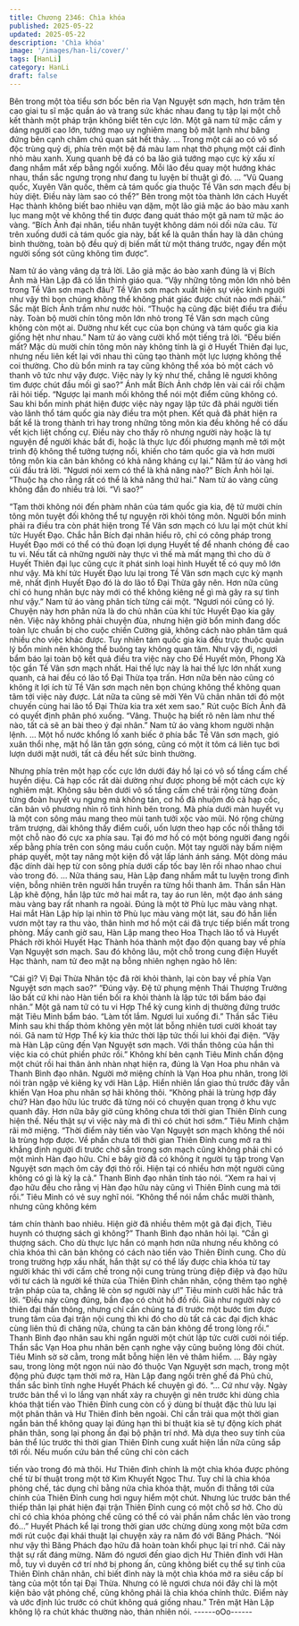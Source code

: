 ```yaml
---
title: Chương 2346: Chìa khóa
published: 2025-05-22
updated: 2025-05-22
description: 'Chìa khóa'
image: '/images/han-li/cover/'
tags: [HanLi]
category: HanLi
draft: false
---
```


Bên trong một tòa tiểu sơn bốc bên rìa Vạn Nguyệt sơn mạch,
hơn trăm tên cao giai tu sĩ mặc quần áo và trang sức khác nhau
đang tụ tập lại một chỗ kết thành một pháp trận không biết tên
cực lớn.
Một gã nam tử mặc cẩm y dáng người cao lớn, tướng mạo uy
nghiêm mang bộ mặt lạnh như băng đứng bên cạnh chăm chú
quan sát hết thảy.
…
Trong một cái ao có vô số độc trùng quỷ dị, phía trên một bệ đá
màu lam nhạt thờ phụng một cái đỉnh nhỏ màu xanh.
Xung quanh bệ đá có ba lão giả tướng mạo cực kỳ xấu xí đang
nhắm mắt xếp bằng ngồi xuống. Mỗi lão đều quay một hướng
khác nhau, thần sắc ngưng trọng như đang tu luyện bí thuật gì
đó.
…
“Vũ Quang quốc, Xuyên Vân quốc, thêm cả tám quốc gia thuộc
Tề Vân sơn mạch đều bị hủy diệt. Điều này làm sao có thể?”
Bên trong một tòa thành lớn cách Huyết Hạc thành không biết
bao nhiêu vạn dặm, một lão giả mặc áo bào màu xanh lục mang
một vẻ không thể tin được đang quát tháo một gã nam tử mặc áo
vàng.
“Bích Ảnh đại nhân, tiểu nhân tuyệt không dám nói dối nửa câu.
Từ trên xuống dưới cả tám quốc gia này, bất kể là quân thần hay
là dân chúng bình thường, toàn bộ đều quỷ dị biến mất từ một
tháng trước, ngay đến một người sống sót cũng không tìm được”.

Nam tử áo vàng vâng dạ trả lời.
Lão giả mặc áo bào xanh đúng là vị Bích Ảnh mà Hàn Lập đã có
lần thỉnh giáo qua.
“Vậy những tông môn lớn nhỏ bên trong Tề Vân sơn mạch đâu?
Tề Vân sơn mạch xuất hiện sự việc kinh người như vậy thì bọn
chúng không thể không phát giác được chút nào mới phải.” Sắc
mặt Bích Ảnh trầm như nước hỏi.
“Thuộc hạ cũng đặc biệt điều tra điều này. Toàn bộ mười chín
tông môn lớn nhỏ trong Tề Vân sơn mạch cũng không còn một ai.
Dường như kết cục của bọn chúng và tám quốc gia kia giống hệt
như nhau.” Nam tử áo vàng cười khổ một tiếng trả lời.
“Đều biến mất? Mặc dù mười chín tông môn này không tính là gì
ở Huyết Thiên đại lục, nhưng nếu liên kết lại với nhau thì cũng tạo
thành một lực lượng không thể coi thường. Cho dù bổn minh ra
tay cũng không thể xóa bỏ một cách vô thanh vô tức như vậy
được. Việc này ly kỳ như thế, chẳng lẽ ngươi không tìm được
chút đầu mối gì sao?” Ánh mắt Bích Ảnh chớp lên vài cái rồi chậm
rãi hỏi tiếp.
“Ngược lại manh mối không thể nói một điểm cũng không có. Sau
khi bổn minh phát hiện được việc này ngay lập tức đã phái người
tiến vào lãnh thổ tám quốc gia này điều tra một phen. Kết quả đã
phát hiện ra bất kể là trong thành trì hay trong những tông môn
kia đều không hề có dấu vết kịch liệt chống cự. Điều này cho thấy
rõ nhưng người này hoặc là tự nguyện để người khác bắt đi, hoặc
là thực lực đối phương mạnh mẽ tới một trình độ không thể tưởng
tượng nổi, khiến cho tám quốc gia và hơn mười tông môn kia căn
bản không có khả năng kháng cự lại.” Năm tử áo vàng hơi cúi
đầu trả lời.
“Ngươi nói xem có thể là khả năng nào?” Bích Ảnh hỏi lại.
“Thuộc hạ cho rằng rất có thể là khả năng thứ hai.” Nam tử áo
vàng cũng không đắn đo nhiều trả lời.
“Vì sao?”

“Tạm thời không nói đến phàm nhân của tám quốc gia kia, đệ tử
mười chín tông môn tuyệt đối không thể tự nguyện rời khỏi tông
môn. Người bổn minh phải ra điều tra còn phát hiện trong Tề Vân
sơn mạch có lưu lại một chút khí tức Huyết Đạo. Chắc hẳn Bích
đại nhân hiểu rõ, chỉ có công pháp trong Huyết Đạo mới có thể có
thủ đoạn lợi dụng Huyết tế để nhanh chóng đề cao tu vi. Nếu tất
cả những người này thực vì thế mà mất mạng thì cho dù ở Huyết
Thiên đại lục cũng cực ít phát sinh loại hình Huyết tế có quy mô
lớn như vậy.
Mà khí tức Huyết Đạo lưu lại trong Tề Vân sơn mạch cực kỳ
mạnh mẽ, nhất định Huyết Đạo đó là do lão tổ Đại Thừa gây nên.
Hơn nữa cũng chỉ có hung nhân bực này mới có thể không kiêng
nể gì mà gây ra sự tình như vậy.” Nam tử áo vàng phân tích từng
cái một.
“Ngươi nói cũng có lý. Chuyện này hơn phân nửa là do chủ nhân
của khí tức Huyết Đạo kia gây nên. Việc này không phải chuyện
đùa, nhưng hiện giờ bổn minh đang dốc toàn lực chuẩn bị cho
cuộc chiến Cường giả, không cách nào phân tâm quá nhiều cho
việc khác được. Tuy nhiên tám quốc gia kia đều trực thuộc quản
lý bổn minh nên không thể buông tay không quan tâm. Như vậy
đi, ngươi bẩm báo lại toàn bộ kết quả điều tra việc này cho Đề
Huyết môn, Phong Xà tộc gần Tề Vân sơn mạch nhất. Hai thế lực
này là hai thế lực lớn nhất xung quanh, cả hai đều có lão tổ Đại
Thừa tọa trấn. Hơn nữa bên nào cũng có không ít lợi ích từ Tề
Vân sơn mạch nên bọn chúng không thể không quan tâm tới việc
này được. Lát nữa ta cũng sẽ mời Yên Vũ chân nhân tới đó một
chuyến cùng hai lão tổ Đại Thừa kia tra xét xem sao.” Rút cuộc
Bích Ảnh đã có quyết định phân phó xuống.
“Vâng. Thuộc hạ biết rõ nên làm như thế nào, tất cả sẽ an bài
theo ý đại nhân.” Nam tử áo vàng khom người nhận lệnh.
…
Một hồ nước khổng lồ xanh biếc ở phía bắc Tề Vân sơn mạch,
gió xuân thổi nhẹ, mặt hồ lăn tăn gợn sóng, cũng có một ít tôm cá
liên tục bơi lượn dưới mặt nưới, tất cả đều hết sức bình thường.

Nhưng phía trên một hạp cốc cực lớn dưới đáy hồ lại có vô số
tầng cấm chế huyền diệu. Cả hạp cốc rất dài dường như được
phong bế một cách cực kỳ nghiêm mật.
Không sâu bên dưới vô số tầng cấm chế trải rộng từng đoàn từng
đoàn huyết vụ ngưng mà không tán, cơ hồ đã nhuộm đỏ cả hạp
cốc, căn bản vô phương nhìn rõ tình hình bên trong.
Mà phía dưới màn huyết vụ là một con sông máu mang theo mùi
tanh tưởi xộc vào mũi. Nó rộng chừng trăm trượng, dài không
thấy điểm cuối, uốn lượn theo hạp cốc nối thẳng tới một chỗ nào
đó cực xa phía sau.
Tại đó mơ hồ có một bóng người đang ngồi xếp bằng phía trên
con sông máu cuồn cuộn. Một tay người này bấm niệm pháp
quyết, một tay nâng một kiện đồ vật lấp lánh ánh sáng. Một dòng
máu đặc dính dài hẹp từ con sông phía dưới cấp tốc bay lên rồi
nhao nhao chui vào trong đó.
…
Nửa tháng sau, Hàn Lập đang nhắm mắt tu luyện trong đình viện,
bỗng nhiên trên người hắn truyền ra từng hồi thanh âm. Thần sắn
Hàn Lập khẽ động, hắn lập tức mở hai mắt ra, tay áo run lên, một
đạo ánh sáng màu vàng bay rất nhanh ra ngoài.
Đúng là một tờ Phù lục màu vàng nhạt.
Hai mắt Hàn Lập híp lại nhìn tờ Phù lục màu vàng một lát, sau đó
hắn liền vươn một tay ra thu vào, thân hình mơ hồ một cái đã trực
tiếp biến mất trong phòng.
Mấy canh giờ sau, Hàn Lập mang theo Hoa Thạch lão tổ và
Huyết Phách rời khỏi Huyết Hạc Thành hóa thành một đạo độn
quang bay về phía Vạn Nguyệt sơn mạch.
Sau đó không lâu, một chỗ trong cung điện Huyết Hạc thành, nam
tử đeo mặt nạ bỗng nhiên nghẹn ngào hô lên:

“Cái gì? Vị Đại Thừa Nhân tộc đã rời khỏi thành, lại còn bay về
phía Vạn Nguyệt sơn mạch sao?”
“Đúng vậy. Đệ tử phụng mệnh Thái Thượng Trưởng lão bất cứ
khi nào Hàn tiền bối ra khỏi thành là lập tức tới bẩm báo đại
nhân.” Một gã nam tử có tu vi Hợp Thể kỳ cung kình dị thường
đứng trước mặt Tiêu Minh bẩm báo.
“Làm tốt lắm. Ngươi lui xuống đi.” Thần sắc Tiêu Minh sau khi
thấp thỏm không yên một lát bỗng nhiên tươi cười khoát tay nói.
Gã nam tử Hợp Thể kỳ kia thức thời lập tức thối lui khỏi đại điện.
“Vậy mà Hàn Lập cũng đến Vạn Nguyệt sơn mạch. Với thần
thông của hắn thì việc kia có chút phiền phức rồi.” Không khí bên
cạnh Tiêu Minh chấn động một chút rồi hai thân ảnh nhàn nhạt
hiện ra, đúng là Vạn Hoa phu nhân và Thanh Bình đạo nhân.
Người mở miệng chính là Vạn Hoa phu nhân, trong lời nói tràn
ngập vẻ kiêng kỵ với Hàn Lập. Hiển nhiên lần giao thủ trước đây
vẫn khiến Vạn Hoa phu nhân sợ hãi không thôi.
“Không phải là trùng hợp đấy chứ? Hàn đạo hữu lúc trước đã
từng nói có chuyện quan trọng ở khu vực quanh đây. Hơn nữa
bây giờ cũng không chưa tới thời gian Thiên Đỉnh cung hiện thế.
Nếu thật sự vì việc này mà đi thì có chút hơi sớm.” Tiêu Minh
chậm rãi mở miệng.
“Thời điểm này tiến vào Vạn Nguyệt sơn mạch không thể nói là
trùng hợp được. Về phần chưa tới thời gian Thiên Đỉnh cung mở
ra thì khẳng định người đi trước chờ sẵn trong sơn mạch cũng
không phải chỉ có một mình Hàn đạo hữu. Chỉ e bây giờ đã có
không ít người tụ tập trong Vạn Nguyệt sơn mạch ôm cây đợi thỏ
rồi. Hiện tại có nhiều hơn một người cũng không có gì là kỳ lạ cả.”
Thanh Bình đạo nhân tỉnh táo nói.
“Xem ra hai vị đạo hữu đều cho rằng vị Hàn đạo hữu này cũng vì
Thiên Đỉnh cung mà tới rồi.” Tiêu Minh có vẻ suy nghĩ nói.
“Không thể nói nắm chắc mười thành, nhưng cũng không kém

tám chín thành bao nhiêu. Hiện giờ đã nhiều thêm một gã đại
địch, Tiêu huynh có thượng sách gì không?” Thanh Bình đạo
nhân hỏi lại.
“Cần gì thượng sách. Cho dù thực lực hắn có mạnh hơn nữa
nhưng nếu không có chìa khóa thì căn bản không có cách nào
tiến vào Thiên Đỉnh cung. Cho dù trong trường hợp xấu nhất, hắn
thật sự có thể lấy được chìa khóa từ tay người khác thì với cấm
chế trong nội cung trùng trùng điệp điệp và đạo hữu với tư cách là
người kế thừa của Thiên Đỉnh chân nhân, cộng thêm tạo nghệ
trận pháp của ta, chẳng lẽ còn sợ người này ư!” Tiêu minh cười
hắc hắc trả lời.
“Điều này cũng đúng, bần đạo có chút hồ đồ rồi. Giả như người
này có thiên đại thần thông, nhưng chỉ cần chúng ta đi trước một
bước tìm được trung tâm của đại trận nội cung thì khi đó cho dù
tất cả các đại địch khác cùng liên thủ đi chăng nữa, chúng ta căn
bản không để trong lòng rồi.” Thanh Bình đạo nhân sau khi ngẩn
người một chút lập tức cười cười nói tiếp.
Thần sắc Vạn Hoa phu nhân bên cạnh nghe vậy cũng buông lỏng
đôi chút.
Tiêu Minh sờ sờ cằm, trong mắt bỗng hiện lên vẻ thâm hiểm.
…
Bảy ngày sau, trong lòng một ngọn núi nào đó thuộc Vạn Nguyệt
sơn mạch, trong một động phủ được tạm thời mở ra, Hàn Lập
đang ngồi trên ghế đá Phủ chủ, thần sắc bình tĩnh nghe Huyết
Phách kể chuyện gì đó.
“… Cứ như vậy. Ngày trước bản thể vì lo lắng vạn nhất xảy ra
chuyện gì nên trước khi dùng chìa khóa thật tiến vào Thiên Đỉnh
cung còn cố ý dùng bí thuật đặc thù lưu lại một phân thân và Hư
Thiên đỉnh bên ngoài. Chỉ cần trải qua một thời gian ngắn bản thể
không quay lại đúng hạn thì bí thuật kia sẽ tự động kích phát phân
thân, song lại phong ấn đại bộ phận trí nhớ. Mà dựa theo suy tính
của bản thể lúc trước thì thời gian Thiên Đỉnh cung xuất hiện lần
nữa cũng sắp tới rồi. Nếu muốn cứu bản thể cũng chỉ còn cách

tiến vào trong đó mà thôi. Hư Thiên đỉnh chính là một chìa khóa
được phỏng chế từ bí thuật trong một tờ Kim Khuyết Ngọc Thư.
Tuy chỉ là chìa khóa phỏng chế, tác dụng chỉ bằng nửa chìa khóa
thật, muốn đi thẳng tới cửa chính của Thiên Đỉnh cung hơi nguy
hiểm một chút. Nhưng lúc trước bản thể thiếp thân lại phát hiện
đại trận Thiên Đỉnh cung có một chỗ sơ hở. Cho dù chỉ có chìa
khóa phỏng chế cũng có thể có vài phần nắm chắc lẻn vào trong
đó…”
Huyết Phách kể lại trong thời gian ước chừng dùng xong một bữa
cơm mới rút cuộc đại khái thuật lại chuyện xảy ra năm đó với
Băng Phách.
“Nói như vậy thì Băng Phách đạo hữu đã hoàn toàn khổi phục lại
trí nhớ. Cái này thật sự rất đáng mừng. Năm đó ngươi đến giao
dịch Hư Thiên đỉnh với Hàn mỗ, tuy vì duyên cớ trí nhớ bị phong
ấn, cũng không biết cụ thể sự tình của Thiên Đỉnh chân nhân, chỉ
biết đỉnh này là một chìa khóa mở ra siêu cấp bí tàng của một tồn
tại Đại Thừa. Nhưng có lẽ ngươi chưa nói đây chỉ là một kiện bảo
vật phỏng chế, cũng không phải là chìa khóa chính thức. Điểm
này và ước định lúc trước có chút không quá giống nhau.” Trên
mặt Hàn Lập không lộ ra chút khác thường nào, thản nhiên nói.
------oOo------

